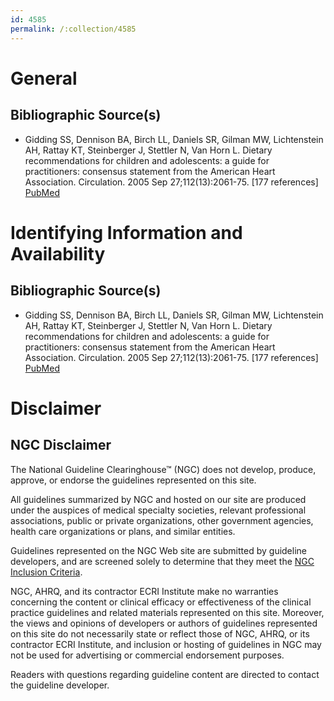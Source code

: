 ```yaml
---
id: 4585
permalink: /:collection/4585
---
```


# General

## Bibliographic Source(s)

- Gidding SS, Dennison BA, Birch LL, Daniels SR, Gilman MW, Lichtenstein AH, Rattay KT, Steinberger J, Stettler N, Van Horn L. Dietary recommendations for children and adolescents: a guide for practitioners: consensus statement from the American Heart Association. Circulation. 2005 Sep 27;112(13):2061-75. [177 references] [ PubMed ](http://www.ncbi.nlm.nih.gov/entrez/query.fcgi?cmd=Retrieve&db=pubmed&dopt=Abstract&list_uids=16186441)

# Identifying Information and Availability

## Bibliographic Source(s)

- Gidding SS, Dennison BA, Birch LL, Daniels SR, Gilman MW, Lichtenstein AH, Rattay KT, Steinberger J, Stettler N, Van Horn L. Dietary recommendations for children and adolescents: a guide for practitioners: consensus statement from the American Heart Association. Circulation. 2005 Sep 27;112(13):2061-75. [177 references] [ PubMed ](http://www.ncbi.nlm.nih.gov/entrez/query.fcgi?cmd=Retrieve&db=pubmed&dopt=Abstract&list_uids=16186441)

# Disclaimer

## NGC Disclaimer

The National Guideline Clearinghouse™ (NGC) does not develop, produce, approve, or endorse the guidelines represented on this site.

All guidelines summarized by NGC and hosted on our site are produced under the auspices of medical specialty societies, relevant professional associations, public or private organizations, other government agencies, health care organizations or plans, and similar entities.

Guidelines represented on the NGC Web site are submitted by guideline developers, and are screened solely to determine that they meet the [NGC Inclusion Criteria](/help-and-about/summaries/inclusion-criteria).

NGC, AHRQ, and its contractor ECRI Institute make no warranties concerning the content or clinical efficacy or effectiveness of the clinical practice guidelines and related materials represented on this site. Moreover, the views and opinions of developers or authors of guidelines represented on this site do not necessarily state or reflect those of NGC, AHRQ, or its contractor ECRI Institute, and inclusion or hosting of guidelines in NGC may not be used for advertising or commercial endorsement purposes.

Readers with questions regarding guideline content are directed to contact the guideline developer.

